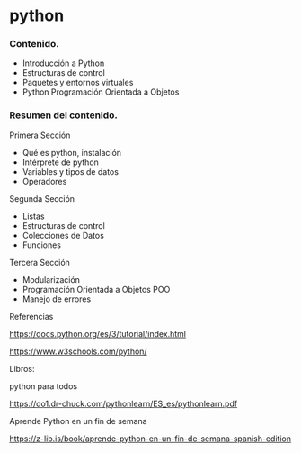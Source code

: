 # python

### Contenido.

* Introducción a Python
* Estructuras de control
* Paquetes y entornos virtuales
* Python Programación Orientada a Objetos

### Resumen del contenido.
Primera Sección

* Qué es python, instalación
* Intérprete de python
* Variables y tipos de datos
* Operadores

Segunda Sección

* Listas
* Estructuras de control
* Colecciones de Datos
* Funciones

Tercera Sección

* Modularización
* Programación Orientada a Objetos POO
* Manejo de errores

Referencias

   https://docs.python.org/es/3/tutorial/index.html

   https://www.w3schools.com/python/


Libros:

   python para todos   

   https://do1.dr-chuck.com/pythonlearn/ES_es/pythonlearn.pdf

   Aprende Python en un fin de semana
   
   https://z-lib.is/book/aprende-python-en-un-fin-de-semana-spanish-edition